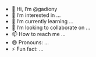 - 👋 Hi, I’m @gadiony
- 👀 I’m interested in ...
- 🌱 I’m currently learning ...
- 💞️ I’m looking to collaborate on ...
- 📫 How to reach me ...
- 😄 Pronouns: ...
- ⚡ Fun fact: ...

<!---
gadiony/gadiony is a ✨ special ✨ repository because its `README.md` (this file) appears on your GitHub profile.
You can click the Preview link to take a look at your changes.
--->
